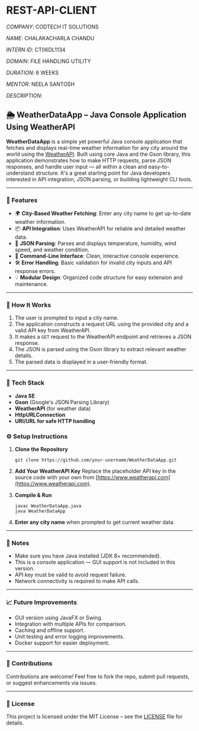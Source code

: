 # REST-API-CLIENT

*COMPANY*: CODTECH IT SOLUTIONS

*NAME*: CHALAKACHARLA CHANDU

*INTERN ID*: CT06DL1134

*DOMAIN*: FILE HANDLING UTILITY

*DURATION*: 6 WEEKS

*MENTOR*: NEELA SANTOSH

*DESCRIPTION*:

## 🌦️ WeatherDataApp – Java Console Application Using WeatherAPI

**WeatherDataApp** is a simple yet powerful Java console application that fetches and displays real-time weather information for any city around the world using the [WeatherAPI](https://www.weatherapi.com/). Built using core Java and the Gson library, this application demonstrates how to make HTTP requests, parse JSON responses, and handle user input — all within a clean and easy-to-understand structure. It's a great starting point for Java developers interested in API integration, JSON parsing, or building lightweight CLI tools.

---

### 🔧 Features

* 🌍 **City-Based Weather Fetching**: Enter any city name to get up-to-date weather information.
* 📦 **API Integration**: Uses WeatherAPI for reliable and detailed weather data.
* 🧾 **JSON Parsing**: Parses and displays temperature, humidity, wind speed, and weather condition.
* 👤 **Command-Line Interface**: Clean, interactive console experience.
* 🛠️ **Error Handling**: Basic validation for invalid city inputs and API response errors.
* 💡 **Modular Design**: Organized code structure for easy extension and maintenance.

---

### 🚀 How It Works

1. The user is prompted to input a city name.
2. The application constructs a request URL using the provided city and a valid API key from WeatherAPI.
3. It makes a `GET` request to the WeatherAPI endpoint and retrieves a JSON response.
4. The JSON is parsed using the Gson library to extract relevant weather details.
5. The parsed data is displayed in a user-friendly format.

---

### 🧰 Tech Stack

* **Java SE**
* **Gson** (Google's JSON Parsing Library)
* **WeatherAPI** (for weather data)
* **HttpURLConnection**
* **URI/URL for safe HTTP handling**

### ⚙️ Setup Instructions

1. **Clone the Repository**

   ```
   git clone https://github.com/your-username/WeatherDataApp.git
   ```

2. **Add Your WeatherAPI Key**
   Replace the placeholder API key in the source code with your own from [https://www.weatherapi.com](https://www.weatherapi.com).

3. **Compile & Run**

   ```
   javac WeatherDataApp.java
   java WeatherDataApp
   ```

4. **Enter any city name** when prompted to get current weather data.

---

### 📌 Notes

* Make sure you have Java installed (JDK 8+ recommended).
* This is a console application — GUI support is not included in this version.
* API key must be valid to avoid request failure.
* Network connectivity is required to make API calls.

---

### 📈 Future Improvements

* GUI version using JavaFX or Swing.
* Integration with multiple APIs for comparison.
* Caching and offline support.
* Unit testing and error logging improvements.
* Docker support for easier deployment.

---

### 🤝 Contributions

Contributions are welcome! Feel free to fork the repo, submit pull requests, or suggest enhancements via issues.

---

### 📜 License

This project is licensed under the MIT License – see the [LICENSE](LICENSE) file for details.
